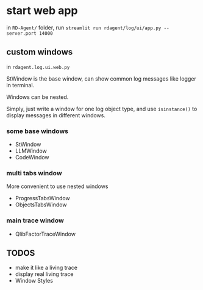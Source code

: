 # start web app

in `RD-Agent/` folder, run `streamlit run rdagent/log/ui/app.py --server.port 14000`

## custom windows

in `rdagent.log.ui.web.py`

StWindow is the base window, can show common log messages like logger in terminal.

Windows can be nested.

Simply, just write a window for one log object type, and use `isinstance()` to display messages in different windows.

### some base windows

- StWindow
- LLMWindow
- CodeWindow

### multi tabs window

More convenient to use nested windows

- ProgressTabsWindow
- ObjectsTabsWindow

### main trace window

- QlibFactorTraceWindow

## TODOS

- make it like a living trace
- display real living trace
- Window Styles
